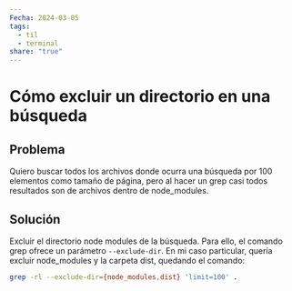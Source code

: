 ```yaml
---
Fecha: 2024-03-05
tags:
  - til
  - terminal
share: "true"
---
```

# Cómo excluir un directorio en una búsqueda 

## Problema

Quiero buscar todos los archivos donde ocurra una búsqueda por 100 elementos como tamaño de página, pero al hacer un grep casi todos resultados son de archivos dentro de node_modules.

## Solución

Excluir el directorio node modules de la búsqueda. Para ello, el comando grep ofrece un parámetro `--exclude-dir`. En mi caso particular, quería excluir node_modules y la carpeta dist, quedando el comando:

```bash
grep -rl --exclude-dir={node_modules,dist} 'limit=100' .
```
